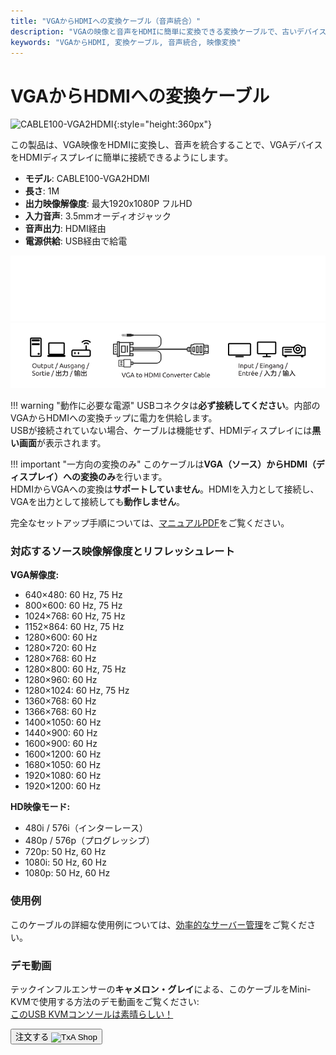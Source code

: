 ```yaml
---
title: "VGAからHDMIへの変換ケーブル（音声統合）"
description: "VGAの映像と音声をHDMIに簡単に変換できる変換ケーブルで、古いデバイスを最新のディスプレイに接続するのに最適です。"
keywords: "VGAからHDMI, 変換ケーブル, 音声統合, 映像変換"
---
```


# VGAからHDMIへの変換ケーブル

![CABLE100-VGA2HDMI](/images/product/part/CABLE100-VGA2HDMI-1.jpg){:style="height:360px"}

この製品は、VGA映像をHDMIに変換し、音声を統合することで、VGAデバイスをHDMIディスプレイに簡単に接続できるようにします。

-   **モデル**: CABLE100-VGA2HDMI
-   **長さ**: 1M
-   **出力映像解像度**: 最大1920x1080P フルHD
-   **入力音声**: 3.5mmオーディオジャック
-   **音声出力**: HDMI経由
-   **電源供給**: USB経由で給電

![VGA to HDMI Cable Dark](vga2hdmi-connect-dark.svg#only-dark)
![VGA to HDMI Cable Light](vga2hdmi-connect-light.svg#only-light)

!!! warning "動作に必要な電源"
    USBコネクタは**必ず接続してください**。内部のVGAからHDMIへの変換チップに電力を供給します。  
    USBが接続されていない場合、ケーブルは機能せず、HDMIディスプレイには**黒い画面**が表示されます。

!!! important "一方向の変換のみ"
    このケーブルは**VGA（ソース）からHDMI（ディスプレイ）への変換のみ**を行います。  
    HDMIからVGAへの変換は**サポートしていません**。HDMIを入力として接続し、VGAを出力として接続しても**動作しません**。

完全なセットアップ手順については、[マニュアルPDF](https://github.com/TechxArtisanStudio/Openterface/blob/main/product-printed-materials/vga2hdmi-manual-300-100-2040928.pdf)をご覧ください。

### 対応するソース映像解像度とリフレッシュレート

**VGA解像度:**

-   640×480: 60 Hz, 75 Hz
-   800×600: 60 Hz, 75 Hz
-   1024×768: 60 Hz, 75 Hz
-   1152×864: 60 Hz, 75 Hz
-   1280×600: 60 Hz
-   1280×720: 60 Hz
-   1280×768: 60 Hz
-   1280×800: 60 Hz, 75 Hz
-   1280×960: 60 Hz
-   1280×1024: 60 Hz, 75 Hz
-   1360×768: 60 Hz
-   1366×768: 60 Hz
-   1400×1050: 60 Hz
-   1440×900: 60 Hz
-   1600×900: 60 Hz
-   1600×1200: 60 Hz
-   1680×1050: 60 Hz
-   1920×1080: 60 Hz
-   1920×1200: 60 Hz

**HD映像モード:**

-   480i / 576i（インターレース）
-   480p / 576p（プログレッシブ）
-   720p: 50 Hz, 60 Hz
-   1080i: 50 Hz, 60 Hz
-   1080p: 50 Hz, 60 Hz

### 使用例

このケーブルの詳細な使用例については、[効率的なサーバー管理](/use-cases/#streamlined-server-management)をご覧ください。

### デモ動画

テックインフルエンサーの**キャメロン・グレイ**による、このケーブルをMini-KVMで使用する方法のデモ動画をご覧ください:  
[このUSB KVMコンソールは素晴らしい！](https://youtu.be/xAEQpWyfY-c?si=auB5NtqHVw2C7iIK&t=1693)

<button class="md-button" onclick="window.location.href='https://shop.techxartisan.com/products/vga-to-hdmi-converter-cable'"> 注文する <img src="/images/trademark/txa.svg" alt="TxA Shop" style="vertical-align: middle; height: 20px;"></button>
